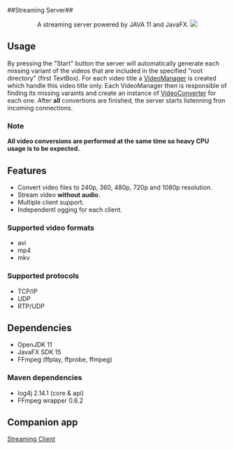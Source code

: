 
##Streaming Server##
<div align="center">A streaming server powered by JAVA 11 and JavaFX.
<img src="https://i.imgur.com/AHfbHOU.png">
</div>

## Usage
By pressing the "Start" button the server will automatically generate each missing variant of the videos that are included in the specified "root directory" (first TextBox). For each video title a [VideoManager](https://github.com/DTselikis/Streaming-Server/blob/master/src/main/java/utils/VideoConverter.java) is created which handle this video title only. Each VideoManager then is responsible of finding its missing varaints and create an instance of [VideoConverter](https://github.com/DTselikis/Streaming-Server/blob/master/src/main/java/utils/VideoManager.java) for each one. After **all** convertions are finished, the server starts listenning fron incoming connections.
### Note
**All video conversions are performed at the same time so heavy CPU usage is to be expected.**

## Features
- Convert video files to 240p, 360, 480p, 720p and 1080p resolution.
- Stream video **without audio**.
- Multiple client support.
- Independentl ogging for each client.
### Supported video formats
- avi
- mp4
- mkv
### Supported protocols
- TCP/IP
- UDP
- RTP/UDP

## Dependencies
- OpenJDK 11
- JavaFX SDK 15
- FFmpeg (ffplay, ffprobe, ffmpeg)
### Maven dependencies
- log4j 2.14.1 (core & api)
- FFmpeg wrapper 0.6.2

## Companion app
[Streaming Client](https://github.com/DTselikis/Streaming-Client)
